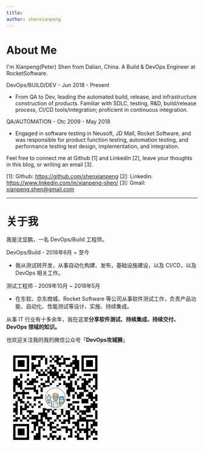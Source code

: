 ```yaml
---
title: 
author: shenxianpeng
---
```


# About Me

I'm Xianpeng(Peter) Shen from Dalian, China. A Build & DevOps Engineer at RocketSoftware.

DevOps/BUILD/DEV - Jun 2018 - Present

* From QA to Dev, leading the automated build, release, and infrastructure construction of products. Familiar with SDLC, testing, R&D, build/release process, CI/CD tools/integration; proficient in continuous integration.

QA/AUTOMATION - Otc 2009 - May 2018

* Engaged in software testing in Neusoft, JD Mall, Rocket Software, and was responsible for product function testing, automation testing, and performance testing test design, implementation, and integration.


Feel free to connect me at Github [1] and Linkedin [2], leave your thoughts in this blog, or writing an email [3].

[1]: Github: https://github.com/shenxianpeng
[2]: Linkedin: https://www.linkedin.com/in/xianpeng-shen/
[3]: Gmail: xianpeng.shen@gmail.com
<!-- <a href="mailto:xianpeng.shen@gmail.com"><img title="Gmail" height="32" width="32" src="https://raw.githubusercontent.com/shenxianpeng/shenxianpeng/master/assets/gmail.svg"></a>
<a href="https://github.com/shenxianpeng"><img title="GitHub" height="32" width="32" src="https://raw.githubusercontent.com/shenxianpeng/shenxianpeng/master/assets/github.svg"></a>
<a href="https://www.linkedin.com/in/xianpeng-shen/"><img title="LinkedIn" height="32" width="32" src="https://raw.githubusercontent.com/shenxianpeng/shenxianpeng/master/assets/linkedin.svg"></a> -->

---

# 关于我

我是沈显鹏，一名 DevOps/Build 工程师。

DevOps/Build - 2018年6月 ~ 至今

* 我从测试转开发，从事自动化构建、发布，基础设施建设，以及 CI/CD，以及 DevOps 相关工作。

测试工程师 - 2009年10月 ~ 2018年5月

* 在东软、京东商城、Rocket Software 等公司从事软件测试工作，负责产品功能、自动化、性能测试等设计、实施、持续集成。

从事 IT 行业有十多余年，我在这里**分享软件测试、持续集成、持续交付、DevOps 领域的知识。**

也欢迎关注我的我的微信公众号「**DevOps攻城狮**」

![](index/qrcode.jpg)
